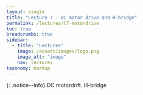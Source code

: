 ```yaml
---
layout: single
title: "Lecture 7 - DC motor drive and H-bridge"
permalink: /lectures/l7-motordrive
toc: true
breadcrumbs: true
sidebar:
  - title: "Lectures"
    image: /assets/images/logo.png
    image_alt: "image"
    nav: lectures
taxonomy: markup
---
```


{: .notice--info}
DC motordrift. H-bridge



